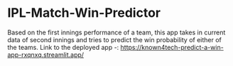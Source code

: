 # IPL-Match-Win-Predictor

Based on the first innings performance of a team, this app takes in current data of second innings and tries to predict the win probability of either of the teams.
Link to the deployed app -: https://known4tech-predict-a-win-app-rxqnxq.streamlit.app/
